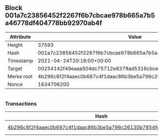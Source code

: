 ## Block 001a7c23856452f2267f6b7cbcae978b665a7b5a46778df404778bb92970ab4f

Attribute | Value
--- | ---
Height | 37593
Hash | 001a7c23856452f2267f6b7cbcae978b665a7b5a46778df404778bb92970ab4f
Timestamp | 2021-04-24T20:18:00+00:00
Target | 00254142f49eaaa504dc75712e8378ad5316cbcead634704b3734b6271167cc4
Merke root | 4b296c8f2f4aaec0b687c4f1daac86b3be5a796c26130b7854fdd8933f380ac8
Nonce | 1634706200

```

```

### Transactions

Hash | Amount
--- | ---
[4b296c8f2f4aaec0b687c4f1daac86b3be5a796c26130b7854fdd8933f380ac8](4b296c8f2f4aaec0b687c4f1daac86b3be5a796c26130b7854fdd8933f380ac8.md) | 10.00000000 SKEPTI 
